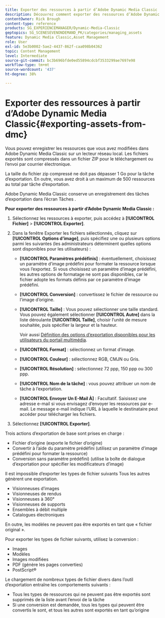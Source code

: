 ```yaml
---
title: Exporter des ressources à partir d’Adobe Dynamic Media Classic
description: Découvrez comment exporter des ressources d’Adobe Dynamic Media Classic.
contentOwner: Rick Brough
content-type: reference
products: SG_EXPERIENCEMANAGER/Dynamic-Media-Classic
geptopics: SG_SCENESEVENONDEMAND_PK/categories/managing_assets
feature: Dynamic Media Classic,Asset Management
role: User
exl-id: 5e3b0002-5ae2-4437-862f-caa098b04362
topic: Content Management
level: Intermediate
source-git-commit: bc3b696bfde0ed55894cdcbf3533299ae7697e98
workflow-type: tm+mt
source-wordcount: '437'
ht-degree: 38%

---
```


# Exporter des ressources à partir d’Adobe Dynamic Media Classic{#exporting-assets-from-dmc}

Vous pouvez enregistrer les ressources que vous avez modifiées dans Adobe Dynamic Media Classic sur un lecteur réseau local. Les fichiers exportés sont compressés dans un fichier ZIP pour le téléchargement ou l’envoi par courrier électronique.

La taille du fichier zip compressé ne doit pas dépasser 1 Go pour la tâche d’exportation. En outre, vous avez droit à un maximum de 500 ressources au total par tâche d’exportation.

Adobe Dynamic Media Classic conserve un enregistrement des tâches d’exportation dans l’écran Tâches .

**Pour exporter des ressources à partir d’Adobe Dynamic Media Classic :**

1. Sélectionnez les ressources à exporter, puis accédez à **[!UICONTROL Fichier]** > **[!UICONTROL Exporter]**.
1. Dans la fenêtre Exporter les fichiers sélectionnés, cliquez sur **[!UICONTROL Options d’image]**, puis spécifiez une ou plusieurs options parmi les suivantes (les administrateurs déterminent quelles options sont disponibles pour les utilisateurs) :

   * **[!UICONTROL Paramètres prédéfinis]** : éventuellement, choisissez un paramètre d’image prédéfini pour formater la ressource lorsque vous l’exportez. Si vous choisissez un paramètre d’image prédéfini, les autres options de formatage ne sont pas disponibles, car le fichier adopte les formats définis par ce paramètre d’image prédéfini.

   * **[!UICONTROL Conversion]** : convertissez le fichier de ressource ou l’image d’origine.

   * **[!UICONTROL Taille]** : Vous pouvez sélectionner une taille standard. Vous pouvez également sélectionner **[!UICONTROL Autre]** dans la liste déroulante **[!UICONTROL Taille]**, choisir l’unité de mesure souhaitée, puis spécifier la largeur et la hauteur.

     Voir aussi [Définition des options d’exportation disponibles pour les utilisateurs du portail multimédia](specifying-export-options-available-media.md#specifying_export_options_available_to_media_portal_users).

   * **[!UICONTROL Format]** : sélectionnez un format d’image.

   * **[!UICONTROL Couleur]** : sélectionnez RGB, CMJN ou Gris.

   * **[!UICONTROL Résolution]** : sélectionnez 72 ppp, 150 ppp ou 300 ppp.

   * **[!UICONTROL Nom de la tâche]** : vous pouvez attribuer un nom de tâche à l’exportation.

   * **[!UICONTROL Envoyer Un E-Mail À]** : Facultatif. Saisissez une adresse e-mail si vous envisagez d’envoyer les ressources par e-mail. Le message e-mail indique l’URL à laquelle le destinataire peut accéder pour télécharger les fichiers.

1. Sélectionnez **[!UICONTROL Exporter]**.

Trois actions d’exportation de base sont prises en charge :

* Fichier d’origine (exporte le fichier d’origine)
* Convertir à l’aide du paramètre prédéfini (utilisez un paramètre d’image prédéfini pour formater la ressource)
* Conversion sans paramètre prédéfini) (utilise la boîte de dialogue d’exportation pour spécifier les modificateurs d’image)

Il est impossible d’exporter les types de fichier suivants Tous les autres génèrent une exportation.

* Visionneuses d’images
* Visionneuses de rendus
* Visionneuses à 360°
* Visionneuses de supports
* Ensembles à débit multiple
* Catalogues électroniques

En outre, les modèles ne peuvent pas être exportés en tant que « fichier original ».

Pour exporter les types de fichier suivants, utilisez la conversion :

* Images
* Modèles
* Images modifiées
* PDF (génère les pages converties)
* PostScript®

Le chargement de nombreux types de fichier divers dans l’outil d’exportation entraîne les comportements suivants :

* Tous les types de ressources qui ne peuvent pas être exportés sont supprimés de la liste avant l’envoi de la tâche
* Si une conversion est demandée, tous les types qui peuvent être convertis le sont, et tous les autres sont exportés en tant qu’origine
